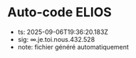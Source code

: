 # Auto-code ELIOS
- ts: 2025-09-06T19:36:20.183Z
- sig: ∞.je.toi.nous.432.528
- note: fichier généré automatiquement